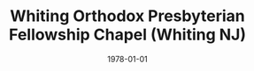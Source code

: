 ---
date: &id001 1978-01-01
end_date: 1981-01-01
location:
  address: null
  city: Whiting
  state: NJ
minister: null
ministers: []
name: Whiting Orthodox Presbyterian Fellowship Chapel
names: null
origination_date: *id001
raw_data: "NEW JERSEY Whiting\nWhiting Orthodox Presbyterian Fellowship Chapel (1978\u2013\
  1981)"
received_from: null
states:
- NJ
status:
  active: false
  end_date: null
  reason: null
  received_from: null
  withdrawal_to: null
title: Whiting Orthodox Presbyterian Fellowship Chapel (Whiting NJ)
year_established:
- 1978

---